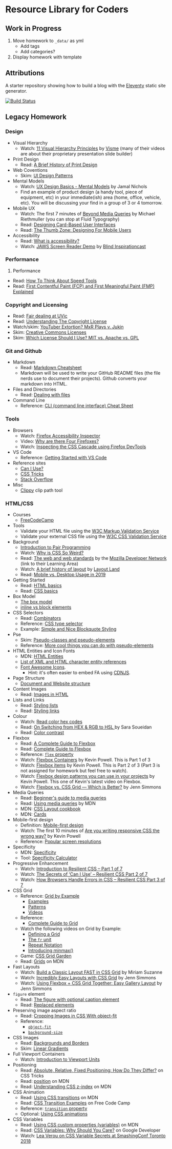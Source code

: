# Resource Library for Coders
## Work in Progress
1. Move homework to `_data/` as yml
    - Add tags
    - Add categories?
2. Display homework with template

## Attributions
A starter repository showing how to build a blog with the [Eleventy](https://github.com/11ty/eleventy) static site generator.

[![Build Status](https://travis-ci.org/11ty/eleventy-base-blog.svg?branch=master)](https://travis-ci.org/11ty/eleventy-base-blog)

## Legacy Homework
### Design
- Visual Hierarchy
  - Watch: [11 Visual Hierarchy Principles](https://youtu.be/ZXItTIjC0Wk) by [Visme](https://www.youtube.com/channel/UC2isRzoZisjBS6PaGWTDV0Q) (many of their videos are about their proprietary presentation slide builder)
- Print Design
  - Read: [A Brief History of Print Design](https://blog.123rf.com/history-print-design/)
- Web Coventions
    - Skim: [UI Design Patterns](http://ui-patterns.com/patterns)
- Mental Models
  - Watch: [UX Design Basics - Mental Models](https://www.youtube.com/watch?v=9gM8K4ooavY) by Jamal Nichols
  - Find an example of product design (a handy tool, piece of equipment, etc) in your immediate(ish) area (home, office, vehicle, etc). You will be discussing your find in a group of 3 or 4 tomorrow.
- Mobile UX
  - Watch: The first 7 minutes of [Beyond Media Queries](https://vimeo.com/235428198) by Michael Riethmuller (you can stop at Fluid Typography)
  - Read: [Designing Card-Based User Interfaces](https://www.smashingmagazine.com/2016/10/designing-card-based-user-interfaces/)
  - Read: [The Thumb Zone: Designing For Mobile Users](https://www.smashingmagazine.com/2016/09/the-thumb-zone-designing-for-mobile-users/)
- Accessibility
  - Read: [What is accessibility?](https://developer.mozilla.org/en-US/docs/Learn/Accessibility/What_is_accessibility)
  - Watch: [JAWS Screen Reader Demo](https://youtu.be/2PMuBQ7LyOw) by [Blind Inspirationcast](https://www.youtube.com/channel/UCKHMrCSX3thkIsb3oDD_aJw)

### Performance
1. Performance
  - Read: [How To Think About Speed Tools](https://developers.google.com/web/fundamentals/performance/speed-tools)
  - Read: [First Contentful Paint (FCP) and First Meaningful Paint (FMP) Explained](https://www.acmethemes.com/blog/first-contentful-paint-and-first-meaningful-paint/)

### Copyright and Licensing
  - Read: [Fair dealing at UVic](https://www.uvic.ca/library/featured/copyright/fairdealing/index.php)
  - Read: [Understanding The Copyright License](https://www.smashingmagazine.com/2011/06/understanding-copyright-and-licenses/)
  - Watch/skim: [YouTuber Extortion? MxR Plays v. Jukin](https://youtu.be/5A_i-sB9H0Q)
  - Skim: [Creative Commons Licenses](https://creativecommons.org/about/cclicenses/)
  - Skim: [Which License Should I Use? MIT vs. Apache vs. GPL](https://exygy.com/blog/which-license-should-i-use-mit-vs-apache-vs-gpl/)
### Git and Github
- Markdown
    - Read: [Markdown Cheatsheet](https://www.markdownguide.org/cheat-sheet/)
  - Markdown will be used to write your GitHub README files (the file nerds use to document their projects). Github converts your markdown into HTML.
- Files and Directories
  - Read: [Dealing with files](https://developer.mozilla.org/en-US/docs/Learn/Getting_started_with_the_web/Dealing_with_files)
- Command Line
  - Reference: [CLI (command line interface) Cheat Sheet](https://www.git-tower.com/blog/command-line-cheat-sheet/)
### Tools
- Browsers
  - Watch: [Firefox Accessibility Inspector](https://youtu.be/7mqqgIxX_NU)
  - Video: [Why are there Four Firefoxes?](https://youtu.be/qQ1oQJJn1nQ)
  - Watch: [Inspecting the CSS Cascade using Firefox DevTools](https://youtu.be/Sp9ZfSvpf7A)
- VS Code
  - Reference: [Getting Started with VS Code](https://code.visualstudio.com/learn/get-started/basics)
- Reference sites
  - [Can I Use?](https://caniuse.com/)
  - [CSS Tricks](https://css-tricks.com/)
  - [Stack Overflow](https://stackoverflow.com/)
- Misc
  - [Clippy](https://bennettfeely.com/clippy/) clip path tool

### HTML/CSS
- Courses
  - [FreeCodeCamp](https://www.freecodecamp.org/learn/responsive-web-design/basic-html-and-html5/)
- Tools
  - Validate your HTML file using the [W3C Markup Validation Service](https://validator.w3.org/)
  - Validate your external CSS file using the [W3C CSS Validation Service](https://jigsaw.w3.org/css-validator/)
- Background
  - [Introduction to Pair Programming](https://www.youtube.com/watch?v=vgkahOzFH2Q)
  - Watch: [Why is CSS So Weird?](https://www.youtube.com/watch?v=aHUtMbJw8iA)
  - Read: [The web and web standards](https://developer.mozilla.org/en-US/docs/Learn/Getting_started_with_the_web/The_web_and_web_standards) by the [Mozilla Developer Network](https://developer.mozilla.org/en-US/docs/Learn) (link to their Learning Area)
  - Watch: [A brief history of layout](https://youtu.be/E005mjqpZ9Y) by [Layout Land](https://www.youtube.com/c/LayoutLand/)
  - Read: [Mobile vs. Desktop Usage in 2019](https://www.perficient.com/insights/research-hub/mobile-vs-desktop-usage-study)
- Getting Started
  - Read: [HTML basics](https://developer.mozilla.org/en-US/docs/Learn/Getting_started_with_the_web/HTML_basics)
  - Read: [CSS basics](https://developer.mozilla.org/en-US/docs/Learn/Getting_started_with_the_web/CSS_basics)
- Box Model
  - [The box model](https://developer.mozilla.org/en-US/docs/Learn/CSS/Building_blocks/The_box_model)
  - [inline vs block elements](https://stackoverflow.com/questions/9189810/css-display-inline-vs-inline-block)
- CSS Selectors
  - Read: [Combinators](https://developer.mozilla.org/en-US/docs/Learn/CSS/Building_blocks/Selectors/Combinators)
  - Reference: [CSS type selector](https://css-tricks.com/almanac/selectors/t/type/)
  - Example: [Simple and Nice Blockquote Styling](https://css-tricks.com/snippets/css/simple-and-nice-blockquote-styling/)
- Pse
  - Skim: [Pseudo-classes and pseudo-elements](https://developer.mozilla.org/en-US/docs/Learn/CSS/Building_blocks/Selectors/Pseudo-classes_and_pseudo-elements)
  - Reference: [More cool things you can do with pseudo-elements](https://css-tricks.com/pseudo-element-roundup/)
- HTML Entities and Icon Fonts
  - MDN: [HTML Entities](https://developer.mozilla.org/en-US/docs/Learn/HTML/Introduction_to_HTML/Getting_started#Entity_references_Including_special_characters_in_HTML)
  - [List of XML and HTML character entity references](https://en.wikipedia.org/wiki/List_of_XML_and_HTML_character_entity_references)
  - [Font Awesome Icons](https://fontawesome.com/how-to-use/on-the-web/referencing-icons/basic-use). 
    - Hint: it's often easier to embed FA using [CDNJS](https://cdnjs.com/libraries/font-awesome).
- Page Structure
  - [Document and Website structure](https://developer.mozilla.org/en-US/docs/Learn/HTML/Introduction_to_HTML/Document_and_website_structure)
- Content Images
  - Read: [Images in HTML](https://developer.mozilla.org/en-US/docs/Learn/HTML/Multimedia_and_embedding/Images_in_HTML)
- Lists and Links
  - Read: [Styling lists](https://developer.mozilla.org/en-US/docs/Learn/CSS/Styling_text/Styling_lists)
  - Read: [Styling links](https://developer.mozilla.org/en-US/docs/Learn/CSS/Styling_text/Styling_links)
- Colour
  - Watch: [Read color hex codes](https://youtu.be/eqZqx6lRPe0)
  - Read: [On Switching from HEX & RGB to HSL ](https://www.sarasoueidan.com/blog/hex-rgb-to-hsl/) by Sara Soueidan
  - Read: [Color contrast](https://developer.mozilla.org/en-US/docs/Web/Accessibility/Understanding_WCAG/Perceivable/Color_contrast)
- Flexbox
  - Read: [A Complete Guide to Flexbox](https://css-tricks.com/snippets/css/a-guide-to-flexbox/)
  - Read: [Complete Guide to Flexbox](https://css-tricks.com/snippets/css/a-guide-to-flexbox/)
  - Reference: [`flex` property](https://css-tricks.com/almanac/properties/f/flex/)
  - Watch: [Flexbox Containers](https://www.youtube.com/watch?v=hwbqquXww-U) by Kevin Powell. This is Part 1 of 3
  - Watch: [Flexbox items](https://youtu.be/4Oi5xpjoCRk) by Kevin Powell. This is Part 2 of 3 (Part 3 is not assigned for homework but feel free to watch).
  - Watch: [Flexbox design patterns you can use in your projects](https://www.youtube.com/watch?v=vQAvjof1oe4) by Kevin Powell. This one of Kevin's latest video on Flexbox.
  - Watch: [Flexbox vs. CSS Grid — Which is Better?](https://youtu.be/hs3piaN4b5I) by Jenn Simmons
- Media Queries
  - Read: [Beginner's guide to media queries](https://developer.mozilla.org/en-US/docs/Learn/CSS/CSS_layout/Media_queries)
  - Read: [Using media queries](https://developer.mozilla.org/en-US/docs/Web/CSS/Media_Queries/Using_media_queries) by MDN
  - MDN: [CSS Layout cookbook](https://developer.mozilla.org/en-US/docs/Web/CSS/Layout_cookbook)
  - MDN: [Cards](https://developer.mozilla.org/en-US/docs/Web/CSS/Layout_cookbook/Card)
- Mobile-first design
  - Definition: [Mobile-first design](https://developer.mozilla.org/en-US/docs/Glossary/Mobile_First)
  - Watch: The first 10 minutes of [Are you writing responsive CSS the wrong way?](https://youtu.be/0ohtVzCSHqs) by Kevin Powell
  - Reference: [Popular screen resolutions](https://mediag.com/blog/popular-screen-resolutions-designing-for-all/)
- Specificity
  - MDN: [Specificity](https://developer.mozilla.org/en-US/docs/Web/CSS/Specificity)
  - Tool: [Specificity Calculator](https://specificity.keegan.st/)
- Progressive Enhancement
  - Watch: [Introduction to Resilient CSS – Part 1 of 7](https://youtu.be/u00FY9vADfQ)
  - Watch: [The Secrets of ‘Can I Use’ – Resilient CSS Part 2 of 7](https://youtu.be/WM_cKHH7bZ0)
  - Watch: [How Browsers Handle Errors in CSS – Resilient CSS Part 3 of 7](https://youtu.be/NJjlzxud4_M)
- CSS Grid
  - Reference: [Grid by Example](https://gridbyexample.com)
    - [Examples](https://gridbyexample.com/examples/)
    - [Patterns](https://gridbyexample.com/patterns/)
    - [Videos](https://gridbyexample.com/video/)
  - Reference: 
    - [Complete Guide to Grid](https://css-tricks.com/snippets/css/complete-guide-grid/)
  - Watch the following videos on Grid by Example:
    - [Defining a Grid](https://gridbyexample.com/video/series-define-a-grid/)
    - [The `fr` unit](https://gridbyexample.com/video/series-the-fr-unit/)
    - [Repeat Notation](https://gridbyexample.com/video/series-repeat/)
    - [Introducing minmax()](https://gridbyexample.com/video/series-minmax/)
  - Game: [CSS Grid Garden](https://cssgridgarden.com/)
  - Read: [Grids](https://developer.mozilla.org/en-US/docs/Learn/CSS/CSS_layout/Grids) on MDN
- Fast Layouts
  - Watch: [Build a Classic Layout FAST in CSS Grid](https://youtu.be/KOvGeFUHAC0) by Miriam Suzanne
  - Watch: [Incredibly Easy Layouts with CSS Grid](https://youtu.be/tFKrK4eAiUQ) by Jenn Simmons
  - Watch: [Using Flexbox + CSS Grid Together: Easy Gallery Layout](https://youtu.be/dQHtT47eH0M) by Jenn Simmons
- `figure` element
    - Read: [The figure with optional caption element](https://developer.mozilla.org/en-US/docs/Web/HTML/Element/figure)
    - Read: [Replaced elements](https://developer.mozilla.org/en-US/docs/Web/CSS/Replaced_element)
- Preserving image aspect ratio
    - Read: [Cropping Images in CSS With object-fit](https://www.digitalocean.com/community/tutorials/css-cropping-images-object-fit)
    - Reference: 
        - [`object-fit`](https://developer.mozilla.org/en-US/docs/Web/CSS/object-fit)
        - [`background-size`](https://developer.mozilla.org/en-US/docs/Web/CSS/background-size)
- CSS Images
  - Read: [Backgrounds and Borders](https://developer.mozilla.org/en-US/docs/Learn/CSS/Building_blocks/Backgrounds_and_borders)
  - Skim: [Linear Gradients](https://css-tricks.com/css3-gradients/)
- Full Viewport Containers 
  - Watch: [Introduction to Viewport Units](https://youtu.be/_sgF8I-Q1Gs)
- Positioning
  - Read: [Absolute, Relative, Fixed Positioning: How Do They Differ?](https://css-tricks.com/absolute-relative-fixed-positioining-how-do-they-differ/) on CSS Tricks
  - Read: [position](https://developer.mozilla.org/en-US/docs/Web/CSS/position) on MDN
  - Read: [Understanding CSS z-index](https://developer.mozilla.org/en-US/docs/Web/CSS/CSS_Positioning/Understanding_z_index) on MDN
- CSS Animation
  - Read: [Using CSS transitions](https://developer.mozilla.org/en-US/docs/Web/CSS/CSS_Transitions/Using_CSS_transitions) on MDN
  - Read: [CSS Transition Examples](https://www.freecodecamp.org/news/css-transition-examples/) on Free Code Camp
  - Reference: [`transition` property](https://developer.mozilla.org/en-US/docs/Web/CSS/transition)
  - Optional: [Using CSS animations](https://developer.mozilla.org/en-US/docs/Web/CSS/CSS_Animations/Using_CSS_animations)
- CSS Variables
  - Read: [Using CSS custom properties (variables)](https://developer.mozilla.org/en-US/docs/Web/CSS/Using_CSS_custom_properties) on MDN
  - Read: [CSS Variables: Why Should You Care?](https://developers.google.com/web/updates/2016/02/css-variables-why-should-you-care) on Google Developer
  - Watch: [Lea Verou on CSS Variable Secrets at SmashingConf Toronto 2018](https://vimeo.com/292466625)

